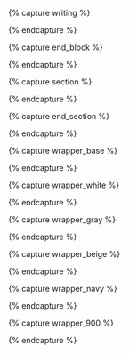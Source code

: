 {% capture writing %}
<div class="measure center" markdown="1">
{% endcapture %}

{% capture end_block %}
</div>
{% endcapture %}

{% capture section %}
<section markdown="1">
{% endcapture %}

{% capture end_section %}
</section>
{% endcapture %}

{% capture wrapper_base %}
<div class="w-100 pa4 pa5-l bg-white" markdown="1">
{% endcapture %}

{% capture wrapper_white %}
<div class="w-100 pa4 pa5-l bg-white" markdown="1">
{% endcapture %}

{% capture wrapper_gray %}
<div class="w-100 pa4 pa5-l bg-gray" markdown="1">
{% endcapture %}

{% capture wrapper_beige %}
<div class="w-100 pa4 pa5-l beige" markdown="1">
{% endcapture %}

{% capture wrapper_navy %}
<div class="w-100 pa4 pa5-l bg-navy" markdown="1">
{% endcapture %}

{% capture wrapper_900 %}
<div class="post-wrapper-900" markdown="1">
{% endcapture %}

